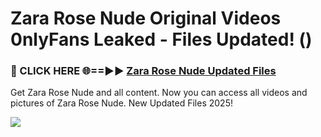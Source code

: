 # Zara Rose Nude Original Videos 0nlyFans Leaked - Files Updated! ()

<h3>🔴 CLICK HERE 🌐==►► <a href="https://tinyurl.com/2p9ay9w9" rel="nofollow">Zara Rose Nude Updated Files</a></h3>

Get Zara Rose Nude and all content. Now you can access all videos and pictures of Zara Rose Nude. New Updated Files 2025!

[![](https://i.imgur.com/KQgVmj3.gif)](https://tinyurl.com/2p9ay9w9)
